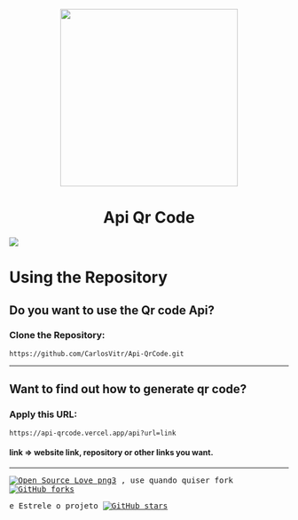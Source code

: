 <p align="center">
<img align="center"  width="320" height="320" src="https://api-qrcode.vercel.app/api?url=https://github.com/CarlosVitr/Api-QrCode">
<h1 align="center"> Api Qr Code </h1>

<a href="http://carlosvitor.ml/"><img src="https://img.shields.io/badge/made_by_carlos-022d36.svg?style=for-the-badge&logo=dev.to&logoColor=white"></a>

  
</p>

#  Using the Repository

## Do you want to use the Qr code Api?  
### Clone the Repository:

``https://github.com/CarlosVitr/Api-QrCode.git``

---
 
## Want to find out how to generate qr code? 
### Apply this URL:
 
 ``https://api-qrcode.vercel.app/api?url=link``
 
<h4>link => website link, repository or other links you want.</h4>

---
 
 <samp>
  
[![Open Source Love png3](https://badges.frapsoft.com/os/v3/open-source.png?v=103)](https://github.com/carlosvitr/api-qrcode) 
, use quando quiser fork 
[![GitHub forks](https://img.shields.io/github/forks/Carlosvitr/api-qrcode.svg?style=social&label=Fork&maxAge=2592000)](https://GitHub.com/carlosvitr/api-qrcode)

e Estrele o projeto 
[![GitHub stars](https://img.shields.io/github/stars/CarlosVitr/api-qrcode.svg?style=social&label=Star&maxAge=2592000)](https://GitHub.com/Carlosvitr/api-qrcode)
 </samp>

